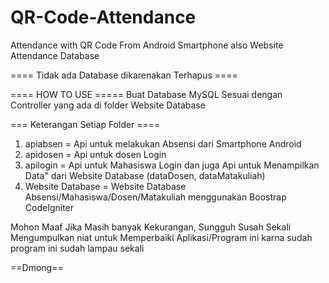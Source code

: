 # QR-Code-Attendance
Attendance with QR Code From Android Smartphone also Website Attendance Database

==== Tidak ada Database dikarenakan Terhapus ====


==== HOW TO USE =====
Buat Database MySQL Sesuai dengan Controller yang ada di folder Website Database

=== Keterangan Setiap Folder ====
1. apiabsen = Api untuk melakukan Absensi dari Smartphone Android
2. apidosen = Api untuk dosen Login
3. apilogin = Api untuk Mahasiswa Login dan juga Api untuk Menampilkan Data" dari Website Database (dataDosen, dataMatakuliah)
4. Website Database = Website Database Absensi/Mahasiswa/Dosen/Matakuliah menggunakan Boostrap CodeIgniter


Mohon Maaf Jika Masih banyak Kekurangan, Sungguh Susah Sekali Mengumpulkan niat untuk Memperbaiki Aplikasi/Program ini karna sudah program ini sudah lampau sekali

==Dmong==
